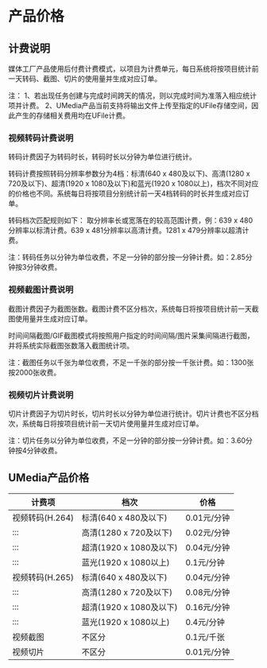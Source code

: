 # 产品价格



## 计费说明

媒体工厂产品使用后付费计费模式，以项目为计费单元，每日系统将按项目统计前一天转码、截图、切片的使用量并生成对应订单。

注：
1、若出现任务创建与完成时间跨天的情况，则以完成时间为准落入相应统计项并计费。
2、UMedia产品当前支持将输出文件上传至指定的UFile存储空间，因此产生的存储相关费用均在UFile计费。

### 视频转码计费说明

转码计费因子为转码时长，转码时长以分钟为单位进行统计。

转码计费按照转码分辨率参数分为4档：标清(640 x 480及以下)、高清(1280 x 720及以下)、超清(1920 x
1080及以下)和蓝光(1920 x
1080以上)，档次不同对应的价格也不同。系统每日将按项目分别统计前一天4档转码的时长并生成对应订单。

转码档次匹配规则如下： 取分辨率长或宽落在的较高范围计费，例：639 x 480分辨率以标清计费。639 x 481分辨率以高清计费。1281
x 479分辨率以超清计费。

注：转码任务以分钟为单位收费，不足一分钟的部分按一分钟计费。如：2.85分钟按3分钟收费。

### 视频截图计费说明

截图计费因子为截图张数。截图计费不区分档次，系统每日将按项目统计前一天截图使用量并生成对应订单。

时间间隔截图/GIF截图模式将按照用户指定的时间间隔/图片采集间隔进行截图，并将系统实际截图张数落入截图统计项。

注：截图任务以千张为单位收费，不足一千张的部分按一千张计费。如：1300张按2000张收费。

### 视频切片计费说明

切片计费因子为切片时长，切片时长以分钟为单位进行统计。切片计费也不区分档次，系统每日将按项目统计前一天切片使用量并生成对应订单。

注：切片任务以分钟为单位收费，不足一分钟的部分按一分钟计费。如：3.60分钟按4分钟收费。

## UMedia产品价格


| 计费项         | 档次                 | 价格       |
| ----------- | ------------------ | -------- |
| 视频转码(H.264) | 标清(640 x 480及以下)   | 0.01元/分钟 |
| :::         | 高清(1280 x 720及以下)  | 0.02元/分钟 |
| :::         | 超清(1920 x 1080及以下) | 0.04元/分钟 |
| :::         | 蓝光(1920 x 1080以上)  | 0.1元/分钟  |
| 视频转码(H.265) | 标清(640 x 480及以下)   | 0.04元/分钟 |
| :::         | 高清(1280 x 720及以下)  | 0.08元/分钟 |
| :::         | 超清(1920 x 1080及以下) | 0.16元/分钟 |
| :::         | 蓝光(1920 x 1080以上)  | 0.4元/分钟  |
| 视频截图        | 不区分                | 0.1元/千张  |
| 视频切片        | 不区分                | 0.01元/分钟 |
